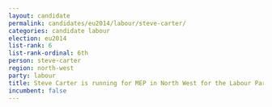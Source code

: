 ```yaml
---
layout: candidate
permalink: candidates/eu2014/labour/steve-carter/
categories: candidate labour
election: eu2014
list-rank: 6
list-rank-ordinal: 6th
person: steve-carter
region: north-west
party: labour
title: Steve Carter is running for MEP in North West for the Labour Party
incumbent: false
---
```

